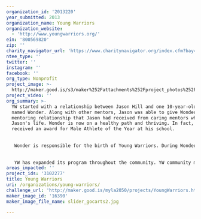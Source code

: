 ```yaml
---
organization_id: '2013220'
year_submitted: 2013
organization_name: Young Warriors
organization_website:
  - 'http://www.youngwarriors.org/'
ein: '800569820'
zip: ''
charity_navigator_url: 'https://www.charitynavigator.org/index.cfm?bay=search.profile&ein=800569820'
ntee_type: ''
twitter: ''
instagram: ''
facebook: ''
org_type: Nonprofit
project_image: >-
  http://maker.good.is/s3/maker%252Fattachments%252Fproject_photos%252Fimages%252F16390%252Fdisplay%252Fslider_gocarts2.jpg=c570x385
project_video: ''
org_summary: >-
  YW started with a relationship between Jason Hill and one 10-year-old boy
  named Wonder. Along with other mentors, Jason was able to give Wonder the
  mentoring relationship that Jason had received from caring mentors who changed
  Jason's life. Wonder is now on a healthy path and thriving. In fact, Wonder
  received an award for Male Athlete of the Year at his school. 
   
   
   Wonder is responsible for the birth of Young Warriors. During Wonder's success, Jason decided to give other boys broader horizons. YW started with a small group of boys, their single moms, and a circle of friends. The program was extremely successful, and quickly grew to over 20 boys, with moms calling from as far as two hours away, asking to come Young Warrior events. YW participants are committed; they enjoy being in the program and attendance rates are over 96%. Adults in these children's lives have noticed almost an immediate change in the boy's attitudes and behaviors. In addition, grades are showing improvement.
   
   
   YW has expanded its program throughout the community. YW community members (such as Galpin Ford, Nestle, Wells Fargo, the city of Van Nuys, and many private investors) are excited to participate in the program. YW now has two programs: (1) the original YW group, and (2) two elementary schools consisting of 24 fatherless 5th grade boys. Other principals heard of YW and are expressing a strong interest in hosting the YW program at their schools. In addition, Jason has peaked the interest of various gang-prevention units. The waiting list for YW is growing with 100’s of kids waiting for the program to become available to them!
areas_impacted: ''
project_ids: '3102277'
title: Young Warriors
uri: /organizations/young-warriors/
challenge_url: 'http://maker.good.is/myla2050/projects/YoungWarriors.html'
maker_image_id: '16390'
maker_image_file_name: slider_gocarts2.jpg

---
```

